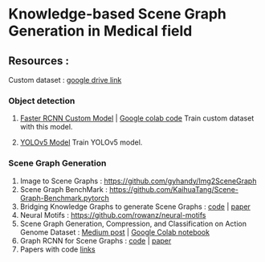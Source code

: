 # Knowledge-based Scene Graph Generation in Medical field

## Resources :

Custom dataset : [google drive link](https://drive.google.com/drive/folders/16Voi2lJ_SD5RE-jgvfypnmbYw7c-FXy4?usp=share_link)

### Object detection
1. [Faster RCNN Custom Model](https://github.com/sovit-123/fasterrcnn-pytorch-training-pipeline) |   [Google colab code](https://github.com/sovit-123/fasterrcnn-pytorch-training-pipeline/blob/main/notebook_examples/custom_faster_rcnn_training_colab.ipynb)
Train custom dataset with this model.

2. [YOLOv5 Model](https://github.com/ultralytics/yolov5/wiki/Train-Custom-Data)
Train YOLOv5 model. 

### Scene Graph Generation
1.  Image to Scene Graphs : https://github.com/gyhandy/Img2SceneGraph
2.  Scene Graph BenchMark : https://github.com/KaihuaTang/Scene-Graph-Benchmark.pytorch
3.  Bridging Knowledge Graphs to generate Scene Graphs :   [code](https://github.com/alirezazareian/gbnet)    |    [paper](https://arxiv.org/pdf/2001.02314.pdf)
4.  Neural Motifs : https://github.com/rowanz/neural-motifs  
5.  Scene Graph Generation, Compression, and Classification on Action Genome Dataset :  [Medium post](https://medium.com/stanford-cs224w/scene-graph-generation-compression-and-classification-on-action-genome-dataset-9f692a1d5394)   |   [Google Colab notebook](https://colab.research.google.com/drive/1XDJPsD7ziqbSg67WyEM0gUOa10gkpCNK#scrollTo=SWGbM1bsT_yk)
6.  Graph RCNN for Scene Graphs :   [code](https://github.com/jwyang/graph-rcnn.pytorch)   |     [paper](https://arxiv.org/pdf/1808.00191.pdf)
7.  Papers with code [links](https://paperswithcode.com/sota/scene-graph-generation-on-visual-genome)
